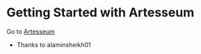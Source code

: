 # Getting Started with Artesseum

Go to [Artesseum](https://heffman11.github.io/artesseum/)

- Thanks to alaminsheikh01

